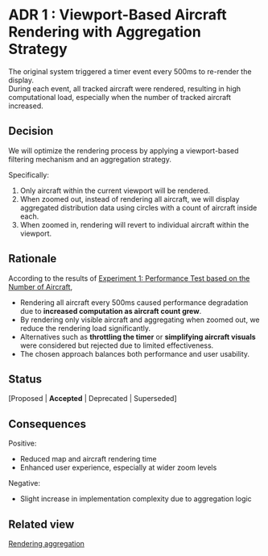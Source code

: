 # ADR 1 : Viewport-Based Aircraft Rendering with Aggregation Strategy

The original system triggered a timer event every 500ms to re-render the display.  
During each event, all tracked aircraft were rendered, resulting in high computational load, especially when the number of tracked aircraft increased.

## Decision
We will optimize the rendering process by applying a viewport-based filtering mechanism and an aggregation strategy.  

Specifically:
1. Only aircraft within the current viewport will be rendered.
2. When zoomed out, instead of rendering all aircraft, we will display aggregated distribution data using circles with a count of aircraft inside each.
3. When zoomed in, rendering will revert to individual aircraft within the viewport.

## Rationale
According to the results of [Experiment 1: Performance Test based on the Number of Aircraft](../experiments/exp01-aircraft-number.md), 

- Rendering all aircraft every 500ms caused performance degradation due to **increased computation as aircraft count grew**.
- By rendering only visible aircraft and aggregating when zoomed out, we reduce the rendering load significantly.
- Alternatives such as **throttling the timer** or **simplifying aircraft visuals** were considered but rejected due to limited effectiveness.
- The chosen approach balances both performance and user usability.

## Status
[Proposed | **Accepted** | Deprecated | Superseded]

## Consequences
Positive:  
- Reduced map and aircraft rendering time 
- Enhanced user experience, especially at wider zoom levels

Negative:
- Slight increase in implementation complexity due to aggregation logic



## Related view

[Rendering aggregation](../architecture/Rendering_Aggregation_Module_and_C&C_View.md)

